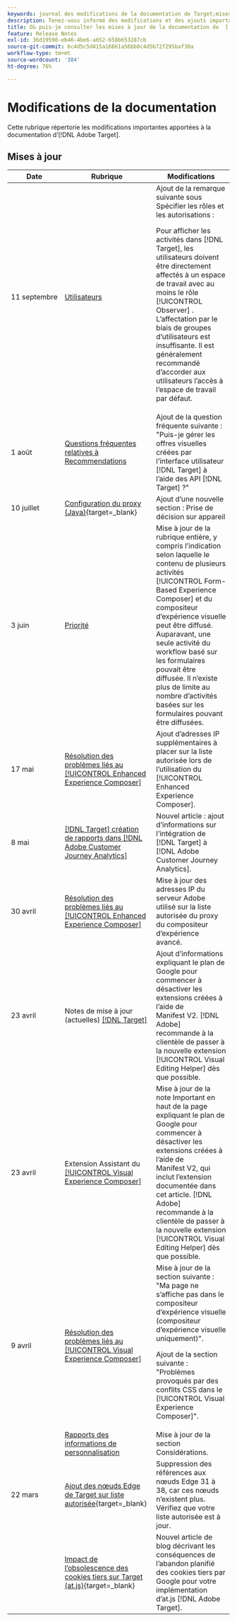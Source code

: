```yaml
---
keywords: journal des modifications de la documentation de Target;mises à jour de la documentation;nouvelles rubriques;modifications;mises à jour;mise à jour
description: Tenez-vous informé des modifications et des ajouts importants apportés à la documentation d’ [!DNL Adobe Target] .
title: Où puis-je consulter les mises à jour de la documentation de  [!DNL Target] ?
feature: Release Notes
exl-id: 36d19598-eb46-4be6-a652-658b653287cb
source-git-commit: 6c4d5c5d415a16661a56bb0c4d5b72f295baf30a
workflow-type: tm+mt
source-wordcount: '384'
ht-degree: 76%

---
```


# Modifications de la documentation

Cette rubrique répertorie les modifications importantes apportées à la documentation d’[!DNL Adobe Target].

## Mises à jour

| Date | Rubrique | Modifications |
|--- |--- |--- |
| 11 septembre | [Utilisateurs](/help/main/administrating-target/c-user-management/c-user-management/user-management.md) | Ajout de la remarque suivante sous Spécifier les rôles et les autorisations :<P> Pour afficher les activités dans [!DNL Target], les utilisateurs doivent être directement affectés à un espace de travail avec au moins le rôle [!UICONTROL Observer] . L’affectation par le biais de groupes d’utilisateurs est insuffisante. Il est généralement recommandé d’accorder aux utilisateurs l’accès à l’espace de travail par défaut. |
| 1 août | [Questions fréquentes relatives à Recommendations](/help/main/c-recommendations/c-recommendations-faq/recommendations-faq.md) | Ajout de la question fréquente suivante : &quot;Puis-je gérer les offres visuelles créées par l’interface utilisateur [!DNL Target] à l’aide des API [!DNL Target] ?&quot; |
| 10 juillet | [Configuration du proxy (Java)](https://experienceleague.adobe.com/fr/docs/target-dev/developer/server-side/java/proxy-configuration){target=_blank} | Ajout d’une nouvelle section : Prise de décision sur appareil |
| 3 juin | [Priorité](/help/main/c-activities/priority.md) | Mise à jour de la rubrique entière, y compris l’indication selon laquelle le contenu de plusieurs activités [!UICONTROL Form-Based Experience Composer] et du compositeur d’expérience visuelle peut être diffusé. Auparavant, une seule activité du workflow basé sur les formulaires pouvait être diffusée. Il n’existe plus de limite au nombre d’activités basées sur les formulaires pouvant être diffusées. |
| 17 mai | [Résolution des problèmes liés au [!UICONTROL Enhanced Experience Composer]](/help/main/c-experiences/c-visual-experience-composer/r-troubleshoot-composer/troubleshooting-issues-related-to-the-enhanced-experience-composer-eec.md) | Ajout d’adresses IP supplémentaires à placer sur la liste autorisée lors de l’utilisation du [!UICONTROL Enhanced Experience Composer]. |
| 8 mai | [[!DNL Target] création de rapports dans  [!DNL Adobe Customer Journey Analytics]](/help/main/c-integrating-target-with-mac/cja/target-reporting-in-cja.md) | Nouvel article : ajout d’informations sur l’intégration de [!DNL Target] à [!DNL Adobe Customer Journey Analytics]. |
| 30 avril | [Résolution des problèmes liés au [!UICONTROL Enhanced Experience Composer]](/help/main/c-experiences/c-visual-experience-composer/r-troubleshoot-composer/troubleshooting-issues-related-to-the-enhanced-experience-composer-eec.md) | Mise à jour des adresses IP du serveur Adobe utilisé sur la liste autorisée du proxy du compositeur d’expérience avancé. |
| 23 avril | Notes de mise à jour (actuelles) [[!DNL Target] ](/help/main/r-release-notes/release-notes.md) | Ajout d’informations expliquant le plan de Google pour commencer à désactiver les extensions créées à l’aide de Manifest V2. [!DNL Adobe] recommande à la clientèle de passer à la nouvelle extension [!UICONTROL Visual Editing Helper] dès que possible. |
| 23 avril | Extension Assistant du [[!UICONTROL Visual Experience Composer] ](/help/main/c-experiences/c-visual-experience-composer/r-troubleshoot-composer/vec-helper-browser-extension.md) | Mise à jour de la note Important en haut de la page expliquant le plan de Google pour commencer à désactiver les extensions créées à l’aide de Manifest V2, qui inclut l’extension documentée dans cet article. [!DNL Adobe] recommande à la clientèle de passer à la nouvelle extension [!UICONTROL Visual Editing Helper] dès que possible. |
| 9 avril | [Résolution des problèmes liés au [!UICONTROL Visual Experience Composer]](/help/main/c-experiences/c-visual-experience-composer/r-troubleshoot-composer/troubleshooting-issues-related-to-the-visual-experience-composer-vec.md) | Mise à jour de la section suivante : &quot;Ma page ne s’affiche pas dans le compositeur d’expérience visuelle (compositeur d’expérience visuelle uniquement)&quot;.<P>Ajout de la section suivante : &quot;Problèmes provoqués par des conflits CSS dans le [!UICONTROL Visual Experience Composer]&quot;. |
|  | [Rapports des informations de personnalisation](/help/main/c-reports/c-personalization-insights-reports/personalization-insights-reports.md) | Mise à jour de la section Considérations. |
| 22 mars | [Ajout des nœuds Edge de Target sur liste autorisée](https://experienceleague.adobe.com/fr/docs/target-dev/developer/implementation/privacy/allowlist-edges){target=_blank} | Suppression des références aux nœuds Edge 31 à 38, car ces nœuds n’existent plus. Vérifiez que votre liste autorisée est à jour. |
|  | [Impact de l’obsolescence des cookies tiers sur Target (at.js)](https://experienceleague.adobe.com/docs/target-dev/assets/third_party_cookie_deprecation){target=_blank} | Nouvel article de blog décrivant les conséquences de l’abandon planifié des cookies tiers par Google pour votre implémentation d’at.js [!DNL Adobe Target]. |